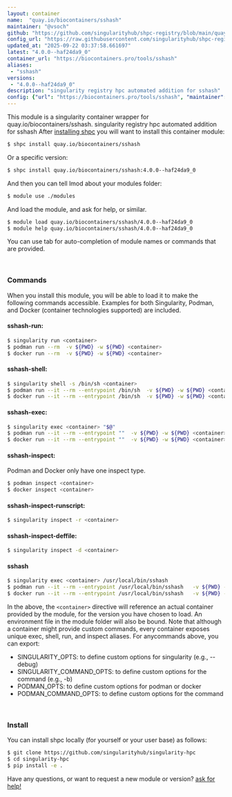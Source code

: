```yaml
---
layout: container
name:  "quay.io/biocontainers/sshash"
maintainer: "@vsoch"
github: "https://github.com/singularityhub/shpc-registry/blob/main/quay.io/biocontainers/sshash/container.yaml"
config_url: "https://raw.githubusercontent.com/singularityhub/shpc-registry/main/quay.io/biocontainers/sshash/container.yaml"
updated_at: "2025-09-22 03:37:58.661697"
latest: "4.0.0--haf24da9_0"
container_url: "https://biocontainers.pro/tools/sshash"
aliases:
 - "sshash"
versions:
 - "4.0.0--haf24da9_0"
description: "singularity registry hpc automated addition for sshash"
config: {"url": "https://biocontainers.pro/tools/sshash", "maintainer": "@vsoch", "description": "singularity registry hpc automated addition for sshash", "latest": {"4.0.0--haf24da9_0": "sha256:83d971cf857b249dd2227c84a63028289a1a24afffdc6e8c38c9003c8dd2800a"}, "tags": {"4.0.0--haf24da9_0": "sha256:83d971cf857b249dd2227c84a63028289a1a24afffdc6e8c38c9003c8dd2800a"}, "docker": "quay.io/biocontainers/sshash", "aliases": {"sshash": "/usr/local/bin/sshash"}}
---
```


This module is a singularity container wrapper for quay.io/biocontainers/sshash.
singularity registry hpc automated addition for sshash
After [installing shpc](#install) you will want to install this container module:


```bash
$ shpc install quay.io/biocontainers/sshash
```

Or a specific version:

```bash
$ shpc install quay.io/biocontainers/sshash:4.0.0--haf24da9_0
```

And then you can tell lmod about your modules folder:

```bash
$ module use ./modules
```

And load the module, and ask for help, or similar.

```bash
$ module load quay.io/biocontainers/sshash/4.0.0--haf24da9_0
$ module help quay.io/biocontainers/sshash/4.0.0--haf24da9_0
```

You can use tab for auto-completion of module names or commands that are provided.

<br>

### Commands

When you install this module, you will be able to load it to make the following commands accessible.
Examples for both Singularity, Podman, and Docker (container technologies supported) are included.

#### sshash-run:

```bash
$ singularity run <container>
$ podman run --rm  -v ${PWD} -w ${PWD} <container>
$ docker run --rm  -v ${PWD} -w ${PWD} <container>
```

#### sshash-shell:

```bash
$ singularity shell -s /bin/sh <container>
$ podman run --it --rm --entrypoint /bin/sh  -v ${PWD} -w ${PWD} <container>
$ docker run --it --rm --entrypoint /bin/sh  -v ${PWD} -w ${PWD} <container>
```

#### sshash-exec:

```bash
$ singularity exec <container> "$@"
$ podman run --it --rm --entrypoint ""  -v ${PWD} -w ${PWD} <container> "$@"
$ docker run --it --rm --entrypoint ""  -v ${PWD} -w ${PWD} <container> "$@"
```

#### sshash-inspect:

Podman and Docker only have one inspect type.

```bash
$ podman inspect <container>
$ docker inspect <container>
```

#### sshash-inspect-runscript:

```bash
$ singularity inspect -r <container>
```

#### sshash-inspect-deffile:

```bash
$ singularity inspect -d <container>
```


#### sshash

```bash
$ singularity exec <container> /usr/local/bin/sshash
$ podman run --it --rm --entrypoint /usr/local/bin/sshash   -v ${PWD} -w ${PWD} <container> -c " $@"
$ docker run --it --rm --entrypoint /usr/local/bin/sshash   -v ${PWD} -w ${PWD} <container> -c " $@"
```



In the above, the `<container>` directive will reference an actual container provided
by the module, for the version you have chosen to load. An environment file in the
module folder will also be bound. Note that although a container
might provide custom commands, every container exposes unique exec, shell, run, and
inspect aliases. For anycommands above, you can export:

 - SINGULARITY_OPTS: to define custom options for singularity (e.g., --debug)
 - SINGULARITY_COMMAND_OPTS: to define custom options for the command (e.g., -b)
 - PODMAN_OPTS: to define custom options for podman or docker
 - PODMAN_COMMAND_OPTS: to define custom options for the command

<br>

### Install

You can install shpc locally (for yourself or your user base) as follows:

```bash
$ git clone https://github.com/singularityhub/singularity-hpc
$ cd singularity-hpc
$ pip install -e .
```

Have any questions, or want to request a new module or version? [ask for help!](https://github.com/singularityhub/singularity-hpc/issues)